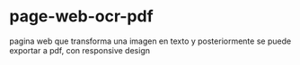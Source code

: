# page-web-ocr-pdf
pagina web que transforma una imagen en texto y posteriormente se puede exportar a pdf, con responsive design
